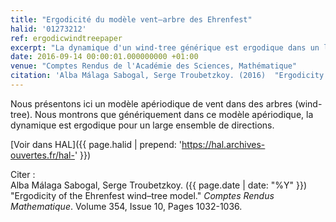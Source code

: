 ```yaml
---
title: "Ergodicité du modèle vent–arbre des Ehrenfest"
halid: '01273212'
ref: ergodicwindtreepaper
excerpt: "La dynamique d'un wind-tree générique est ergodique dans un large ensemble de directions."
date: 2016-09-14 00:00:01.000000000 +01:00
venue: "Comptes Rendus de l'Académie des Sciences, Mathématique"
citation: 'Alba Málaga Sabogal, Serge Troubetzkoy. (2016)  "Ergodicity of the Ehrenfest wind–tree model." <i>Comptes Rendus Mathematique</i>. Volume 354, Issue 10, Pages 1032-1036.'
---
```


Nous présentons ici un modèle apériodique de vent dans des arbres (<span lang='en'>wind-tree</span>). Nous montrons que génériquement dans ce modèle apériodique, la dynamique est ergodique pour un large ensemble de directions.

[Voir dans HAL]({{ page.halid | prepend: 'https://hal.archives-ouvertes.fr/hal-' }})

Citer : <br>
Alba Málaga Sabogal, Serge Troubetzkoy. ({{ page.date | date: "%Y" }})  "Ergodicity of the Ehrenfest wind–tree model." <i>Comptes Rendus Mathematique</i>.
Volume 354, Issue 10, Pages 1032-1036.
